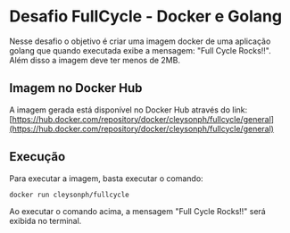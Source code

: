 # Desafio FullCycle - Docker e Golang

Nesse desafio o objetivo é criar uma imagem docker de uma aplicação golang que quando executada exibe a mensagem: "Full Cycle Rocks!!". Além disso a imagem deve ter menos de 2MB.

## Imagem no Docker Hub

A imagem gerada está disponível no Docker Hub através do link: [https://hub.docker.com/repository/docker/cleysonph/fullcycle/general](https://hub.docker.com/repository/docker/cleysonph/fullcycle/general)

## Execução

Para executar a imagem, basta executar o comando:

```bash
docker run cleysonph/fullcycle
```

Ao executar o comando acima, a mensagem "Full Cycle Rocks!!" será exibida no terminal.
